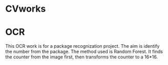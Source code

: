 # CVworks
OCR
=====
This OCR work is for a package recognization project.
The aim is identify the number from the package.
The method used is Random Forest.
It finds the counter from the image first, then transforms the counter to a 16*16.
